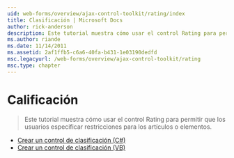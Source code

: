 ```yaml
---
uid: web-forms/overview/ajax-control-toolkit/rating/index
title: Clasificación | Microsoft Docs
author: rick-anderson
description: Este tutorial muestra cómo usar el control Rating para permitir que los usuarios especificar restricciones para los artículos o elementos.
ms.author: riande
ms.date: 11/14/2011
ms.assetid: 2af1ffb5-c6a6-40fa-b431-1e03190dedfd
msc.legacyurl: /web-forms/overview/ajax-control-toolkit/rating
msc.type: chapter
---
```

<a name="rating"></a>Calificación
====================
> Este tutorial muestra cómo usar el control Rating para permitir que los usuarios especificar restricciones para los artículos o elementos.


- [Crear un control de clasificación (C#)](creating-a-rating-control-cs.md)
- [Crear un control de clasificación (VB)](creating-a-rating-control-vb.md)
